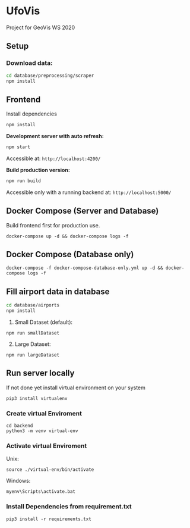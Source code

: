 # UfoVis
Project for GeoVis WS 2020


## Setup

### Download data:
```bash
cd database/preprocessing/scraper
npm install
```

## Frontend
Install dependencies
```bash
npm install
```

**Development server with auto refresh:**
```bash
npm start
```
Accessible at: `http://localhost:4200/`


**Build production version:**
```bash
npm run build
```
Accessible only with a running backend at: `http://localhost:5000/`


## Docker Compose (Server and Database)
Build frontend first for production use.

```
docker-compose up -d && docker-compose logs -f
```

## Docker Compose (Database only)
```
docker-compose -f docker-compose-database-only.yml up -d && docker-compose logs -f
```

## Fill airport data in database
```bash
cd database/airports
npm install
```
1. Small Dataset (default):
```
npm run smallDataset
```
2. Large Dataset:
```
npm run largeDataset
```

## Run server locally

If not done yet install virtual environment on your system
```
pip3 install virtualenv
```
### Create virtual Enviroment
```
cd backend
python3 -m venv virtual-env
```

### Activate virtual Enviroment
Unix:
```
source ./virtual-env/bin/activate
```
Windows:
```
myenv\Scripts\activate.bat
```
### Install Dependencies from requirement.txt
```
pip3 install -r requirements.txt
```



